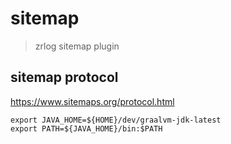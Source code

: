 # sitemap

> zrlog sitemap plugin

## sitemap protocol

https://www.sitemaps.org/protocol.html

```shell
export JAVA_HOME=${HOME}/dev/graalvm-jdk-latest
export PATH=${JAVA_HOME}/bin:$PATH
```